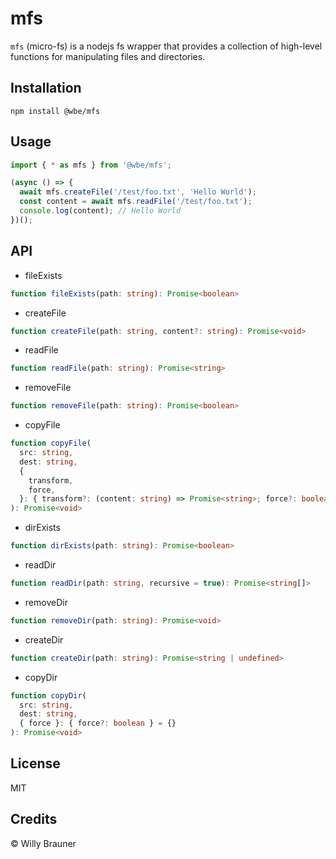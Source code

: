 # mfs

`mfs` (micro-fs) is a nodejs fs wrapper that provides a collection of high-level functions for manipulating files and directories.

## Installation

```shell
npm install @wbe/mfs
```

## Usage

```js
import { * as mfs } from '@wbe/mfs';

(async () => {
  await mfs.createFile('/test/foo.txt', 'Hello World');
  const content = await mfs.readFile('/test/foo.txt');
  console.log(content); // Hello World
})();
```

## API

- fileExists

```ts
function fileExists(path: string): Promise<boolean>
```

- createFile

```ts
function createFile(path: string, content?: string): Promise<void>
```

- readFile

```ts
function readFile(path: string): Promise<string>
```

- removeFile

```ts
function removeFile(path: string): Promise<boolean>
```

- copyFile

```ts
function copyFile(
  src: string,
  dest: string,
  {
    transform,
    force,
  }: { transform?: (content: string) => Promise<string>; force?: boolean }
): Promise<void>
```

- dirExists

```ts
function dirExists(path: string): Promise<boolean>
```

- readDir

```ts
function readDir(path: string, recursive = true): Promise<string[]>
```

- removeDir

```ts
function removeDir(path: string): Promise<void>
```

- createDir

```ts
function createDir(path: string): Promise<string | undefined>
```

- copyDir

```ts
function copyDir(
  src: string,
  dest: string,
  { force }: { force?: boolean } = {}
): Promise<void>
```

## License

MIT

## Credits

© Willy Brauner

